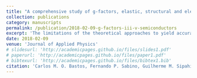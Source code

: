 ```yaml
---
title: "A comprehensive study of g-factors, elastic, structural and electronic properties of III-V semiconductors using hybrid-density functional theory"
collection: publications
category: manuscripts
permalink: /publication/2018-02-09-g-factors-iii-v-semiconductors
excerpt: 'The limitations of the theoretical approaches to yield accurate structural and electronic properties on an equal footing, is due to the unphysical self-interaction problem that mainly affects the band gap and spin-orbit splitting (SOC) in semiconductors.'
date: 2018-02-09
venue: 'Journal of Applied Physics'
# slidesurl: 'http://academicpages.github.io/files/slides1.pdf'
# paperurl: 'http://academicpages.github.io/files/paper1.pdf'
# bibtexurl: 'http://academicpages.github.io/files/bibtex1.bib'
citation: 'Carlos M. O. Bastos, Fernando P. Sabino, Guilherme M. Sipahi, and Juarez L. F. Da Silva. (2018). "A comprehensive study of g-factors, elastic, structural and electronic properties of III-V semiconductors using hybrid-density functional theory." <i>Journal of Applied Physics</i>. 123(065702).'
---
```

